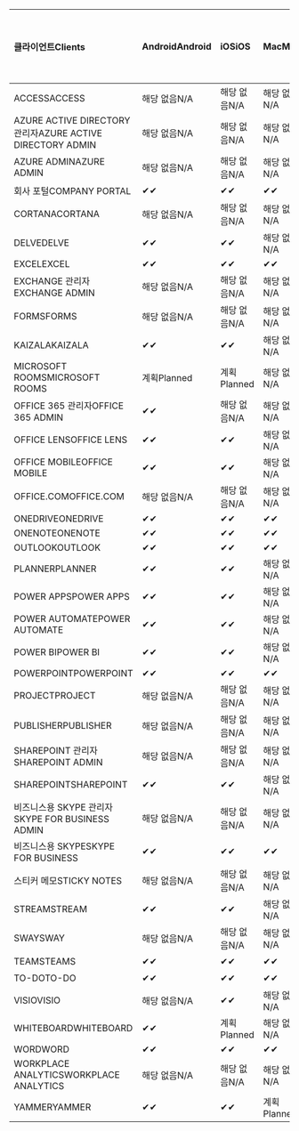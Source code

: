 <!-- This file is generated automatically. Changes made to this file will be overwritten.-->
|<span data-ttu-id="32ab5-101">클라이언트</span><span class="sxs-lookup"><span data-stu-id="32ab5-101">Clients</span></span>|<span data-ttu-id="32ab5-102">Android</span><span class="sxs-lookup"><span data-stu-id="32ab5-102">Android</span></span>|<span data-ttu-id="32ab5-103">iOS</span><span class="sxs-lookup"><span data-stu-id="32ab5-103">iOS</span></span>|<span data-ttu-id="32ab5-104">Mac</span><span class="sxs-lookup"><span data-stu-id="32ab5-104">Mac</span></span>|<span data-ttu-id="32ab5-105">Windows 10</span><span class="sxs-lookup"><span data-stu-id="32ab5-105">Windows 10</span></span><br><span data-ttu-id="32ab5-106">데스크톱</span><span class="sxs-lookup"><span data-stu-id="32ab5-106">Desktop</span></span>|<span data-ttu-id="32ab5-107">Windows 10</span><span class="sxs-lookup"><span data-stu-id="32ab5-107">Windows 10</span></span><br><span data-ttu-id="32ab5-108">최신 앱</span><span class="sxs-lookup"><span data-stu-id="32ab5-108">Modern Apps</span></span>|
|:-|:-|:-|:-|:-|:-|
|<span data-ttu-id="32ab5-109">ACCESS</span><span class="sxs-lookup"><span data-stu-id="32ab5-109">ACCESS</span></span>|<span data-ttu-id="32ab5-110">해당 없음</span><span class="sxs-lookup"><span data-stu-id="32ab5-110">N/A</span></span>|<span data-ttu-id="32ab5-111">해당 없음</span><span class="sxs-lookup"><span data-stu-id="32ab5-111">N/A</span></span>|<span data-ttu-id="32ab5-112">해당 없음</span><span class="sxs-lookup"><span data-stu-id="32ab5-112">N/A</span></span>|<span data-ttu-id="32ab5-113">✔</span><span class="sxs-lookup"><span data-stu-id="32ab5-113">✔</span></span>|<span data-ttu-id="32ab5-114">해당 없음</span><span class="sxs-lookup"><span data-stu-id="32ab5-114">N/A</span></span>|
|<span data-ttu-id="32ab5-115">AZURE ACTIVE DIRECTORY 관리자</span><span class="sxs-lookup"><span data-stu-id="32ab5-115">AZURE ACTIVE DIRECTORY ADMIN</span></span>|<span data-ttu-id="32ab5-116">해당 없음</span><span class="sxs-lookup"><span data-stu-id="32ab5-116">N/A</span></span>|<span data-ttu-id="32ab5-117">해당 없음</span><span class="sxs-lookup"><span data-stu-id="32ab5-117">N/A</span></span>|<span data-ttu-id="32ab5-118">해당 없음</span><span class="sxs-lookup"><span data-stu-id="32ab5-118">N/A</span></span>|<span data-ttu-id="32ab5-119">✔</span><span class="sxs-lookup"><span data-stu-id="32ab5-119">✔</span></span>|<span data-ttu-id="32ab5-120">해당 없음</span><span class="sxs-lookup"><span data-stu-id="32ab5-120">N/A</span></span>|
|<span data-ttu-id="32ab5-121">AZURE ADMIN</span><span class="sxs-lookup"><span data-stu-id="32ab5-121">AZURE ADMIN</span></span>|<span data-ttu-id="32ab5-122">해당 없음</span><span class="sxs-lookup"><span data-stu-id="32ab5-122">N/A</span></span>|<span data-ttu-id="32ab5-123">해당 없음</span><span class="sxs-lookup"><span data-stu-id="32ab5-123">N/A</span></span>|<span data-ttu-id="32ab5-124">해당 없음</span><span class="sxs-lookup"><span data-stu-id="32ab5-124">N/A</span></span>|<span data-ttu-id="32ab5-125">해당 없음</span><span class="sxs-lookup"><span data-stu-id="32ab5-125">N/A</span></span>|<span data-ttu-id="32ab5-126">해당 없음</span><span class="sxs-lookup"><span data-stu-id="32ab5-126">N/A</span></span>|
|<span data-ttu-id="32ab5-127">회사 포털</span><span class="sxs-lookup"><span data-stu-id="32ab5-127">COMPANY PORTAL</span></span>|<span data-ttu-id="32ab5-128">✔</span><span class="sxs-lookup"><span data-stu-id="32ab5-128">✔</span></span>|<span data-ttu-id="32ab5-129">✔</span><span class="sxs-lookup"><span data-stu-id="32ab5-129">✔</span></span>|<span data-ttu-id="32ab5-130">✔</span><span class="sxs-lookup"><span data-stu-id="32ab5-130">✔</span></span>|<span data-ttu-id="32ab5-131">해당 없음</span><span class="sxs-lookup"><span data-stu-id="32ab5-131">N/A</span></span>|<span data-ttu-id="32ab5-132">✔</span><span class="sxs-lookup"><span data-stu-id="32ab5-132">✔</span></span>|
|<span data-ttu-id="32ab5-133">CORTANA</span><span class="sxs-lookup"><span data-stu-id="32ab5-133">CORTANA</span></span>|<span data-ttu-id="32ab5-134">해당 없음</span><span class="sxs-lookup"><span data-stu-id="32ab5-134">N/A</span></span>|<span data-ttu-id="32ab5-135">해당 없음</span><span class="sxs-lookup"><span data-stu-id="32ab5-135">N/A</span></span>|<span data-ttu-id="32ab5-136">해당 없음</span><span class="sxs-lookup"><span data-stu-id="32ab5-136">N/A</span></span>|<span data-ttu-id="32ab5-137">해당 없음</span><span class="sxs-lookup"><span data-stu-id="32ab5-137">N/A</span></span>|<span data-ttu-id="32ab5-138">✔</span><span class="sxs-lookup"><span data-stu-id="32ab5-138">✔</span></span>|
|<span data-ttu-id="32ab5-139">DELVE</span><span class="sxs-lookup"><span data-stu-id="32ab5-139">DELVE</span></span>|<span data-ttu-id="32ab5-140">✔</span><span class="sxs-lookup"><span data-stu-id="32ab5-140">✔</span></span>|<span data-ttu-id="32ab5-141">✔</span><span class="sxs-lookup"><span data-stu-id="32ab5-141">✔</span></span>|<span data-ttu-id="32ab5-142">해당 없음</span><span class="sxs-lookup"><span data-stu-id="32ab5-142">N/A</span></span>|<span data-ttu-id="32ab5-143">해당 없음</span><span class="sxs-lookup"><span data-stu-id="32ab5-143">N/A</span></span>|<span data-ttu-id="32ab5-144">해당 없음</span><span class="sxs-lookup"><span data-stu-id="32ab5-144">N/A</span></span>|
|<span data-ttu-id="32ab5-145">EXCEL</span><span class="sxs-lookup"><span data-stu-id="32ab5-145">EXCEL</span></span>|<span data-ttu-id="32ab5-146">✔</span><span class="sxs-lookup"><span data-stu-id="32ab5-146">✔</span></span>|<span data-ttu-id="32ab5-147">✔</span><span class="sxs-lookup"><span data-stu-id="32ab5-147">✔</span></span>|<span data-ttu-id="32ab5-148">✔</span><span class="sxs-lookup"><span data-stu-id="32ab5-148">✔</span></span>|<span data-ttu-id="32ab5-149">✔</span><span class="sxs-lookup"><span data-stu-id="32ab5-149">✔</span></span>|<span data-ttu-id="32ab5-150">✔</span><span class="sxs-lookup"><span data-stu-id="32ab5-150">✔</span></span>|
|<span data-ttu-id="32ab5-151">EXCHANGE 관리자</span><span class="sxs-lookup"><span data-stu-id="32ab5-151">EXCHANGE ADMIN</span></span>|<span data-ttu-id="32ab5-152">해당 없음</span><span class="sxs-lookup"><span data-stu-id="32ab5-152">N/A</span></span>|<span data-ttu-id="32ab5-153">해당 없음</span><span class="sxs-lookup"><span data-stu-id="32ab5-153">N/A</span></span>|<span data-ttu-id="32ab5-154">해당 없음</span><span class="sxs-lookup"><span data-stu-id="32ab5-154">N/A</span></span>|<span data-ttu-id="32ab5-155">✔</span><span class="sxs-lookup"><span data-stu-id="32ab5-155">✔</span></span>|<span data-ttu-id="32ab5-156">해당 없음</span><span class="sxs-lookup"><span data-stu-id="32ab5-156">N/A</span></span>|
|<span data-ttu-id="32ab5-157">FORMS</span><span class="sxs-lookup"><span data-stu-id="32ab5-157">FORMS</span></span>|<span data-ttu-id="32ab5-158">해당 없음</span><span class="sxs-lookup"><span data-stu-id="32ab5-158">N/A</span></span>|<span data-ttu-id="32ab5-159">해당 없음</span><span class="sxs-lookup"><span data-stu-id="32ab5-159">N/A</span></span>|<span data-ttu-id="32ab5-160">해당 없음</span><span class="sxs-lookup"><span data-stu-id="32ab5-160">N/A</span></span>|<span data-ttu-id="32ab5-161">해당 없음</span><span class="sxs-lookup"><span data-stu-id="32ab5-161">N/A</span></span>|<span data-ttu-id="32ab5-162">해당 없음</span><span class="sxs-lookup"><span data-stu-id="32ab5-162">N/A</span></span>|
|<span data-ttu-id="32ab5-163">KAIZALA</span><span class="sxs-lookup"><span data-stu-id="32ab5-163">KAIZALA</span></span>|<span data-ttu-id="32ab5-164">✔</span><span class="sxs-lookup"><span data-stu-id="32ab5-164">✔</span></span>|<span data-ttu-id="32ab5-165">✔</span><span class="sxs-lookup"><span data-stu-id="32ab5-165">✔</span></span>|<span data-ttu-id="32ab5-166">해당 없음</span><span class="sxs-lookup"><span data-stu-id="32ab5-166">N/A</span></span>|<span data-ttu-id="32ab5-167">해당 없음</span><span class="sxs-lookup"><span data-stu-id="32ab5-167">N/A</span></span>|<span data-ttu-id="32ab5-168">해당 없음</span><span class="sxs-lookup"><span data-stu-id="32ab5-168">N/A</span></span>|
|<span data-ttu-id="32ab5-169">MICROSOFT ROOMS</span><span class="sxs-lookup"><span data-stu-id="32ab5-169">MICROSOFT ROOMS</span></span>|<span data-ttu-id="32ab5-170">계획</span><span class="sxs-lookup"><span data-stu-id="32ab5-170">Planned</span></span>|<span data-ttu-id="32ab5-171">계획</span><span class="sxs-lookup"><span data-stu-id="32ab5-171">Planned</span></span>|<span data-ttu-id="32ab5-172">해당 없음</span><span class="sxs-lookup"><span data-stu-id="32ab5-172">N/A</span></span>|<span data-ttu-id="32ab5-173">해당 없음</span><span class="sxs-lookup"><span data-stu-id="32ab5-173">N/A</span></span>|<span data-ttu-id="32ab5-174">해당 없음</span><span class="sxs-lookup"><span data-stu-id="32ab5-174">N/A</span></span>|
|<span data-ttu-id="32ab5-175">OFFICE 365 관리자</span><span class="sxs-lookup"><span data-stu-id="32ab5-175">OFFICE 365 ADMIN</span></span>|<span data-ttu-id="32ab5-176">✔</span><span class="sxs-lookup"><span data-stu-id="32ab5-176">✔</span></span>|<span data-ttu-id="32ab5-177">해당 없음</span><span class="sxs-lookup"><span data-stu-id="32ab5-177">N/A</span></span>|<span data-ttu-id="32ab5-178">해당 없음</span><span class="sxs-lookup"><span data-stu-id="32ab5-178">N/A</span></span>|<span data-ttu-id="32ab5-179">해당 없음</span><span class="sxs-lookup"><span data-stu-id="32ab5-179">N/A</span></span>|<span data-ttu-id="32ab5-180">해당 없음</span><span class="sxs-lookup"><span data-stu-id="32ab5-180">N/A</span></span>|
|<span data-ttu-id="32ab5-181">OFFICE LENS</span><span class="sxs-lookup"><span data-stu-id="32ab5-181">OFFICE LENS</span></span>|<span data-ttu-id="32ab5-182">✔</span><span class="sxs-lookup"><span data-stu-id="32ab5-182">✔</span></span>|<span data-ttu-id="32ab5-183">✔</span><span class="sxs-lookup"><span data-stu-id="32ab5-183">✔</span></span>|<span data-ttu-id="32ab5-184">해당 없음</span><span class="sxs-lookup"><span data-stu-id="32ab5-184">N/A</span></span>|<span data-ttu-id="32ab5-185">해당 없음</span><span class="sxs-lookup"><span data-stu-id="32ab5-185">N/A</span></span>|<span data-ttu-id="32ab5-186">✔</span><span class="sxs-lookup"><span data-stu-id="32ab5-186">✔</span></span>|
|<span data-ttu-id="32ab5-187">OFFICE MOBILE</span><span class="sxs-lookup"><span data-stu-id="32ab5-187">OFFICE MOBILE</span></span>|<span data-ttu-id="32ab5-188">✔</span><span class="sxs-lookup"><span data-stu-id="32ab5-188">✔</span></span>|<span data-ttu-id="32ab5-189">✔</span><span class="sxs-lookup"><span data-stu-id="32ab5-189">✔</span></span>|<span data-ttu-id="32ab5-190">해당 없음</span><span class="sxs-lookup"><span data-stu-id="32ab5-190">N/A</span></span>|<span data-ttu-id="32ab5-191">해당 없음</span><span class="sxs-lookup"><span data-stu-id="32ab5-191">N/A</span></span>|<span data-ttu-id="32ab5-192">해당 없음</span><span class="sxs-lookup"><span data-stu-id="32ab5-192">N/A</span></span>|
|<span data-ttu-id="32ab5-193">OFFICE.COM</span><span class="sxs-lookup"><span data-stu-id="32ab5-193">OFFICE.COM</span></span>|<span data-ttu-id="32ab5-194">해당 없음</span><span class="sxs-lookup"><span data-stu-id="32ab5-194">N/A</span></span>|<span data-ttu-id="32ab5-195">해당 없음</span><span class="sxs-lookup"><span data-stu-id="32ab5-195">N/A</span></span>|<span data-ttu-id="32ab5-196">해당 없음</span><span class="sxs-lookup"><span data-stu-id="32ab5-196">N/A</span></span>|<span data-ttu-id="32ab5-197">해당 없음</span><span class="sxs-lookup"><span data-stu-id="32ab5-197">N/A</span></span>|<span data-ttu-id="32ab5-198">✔</span><span class="sxs-lookup"><span data-stu-id="32ab5-198">✔</span></span>|
|<span data-ttu-id="32ab5-199">ONEDRIVE</span><span class="sxs-lookup"><span data-stu-id="32ab5-199">ONEDRIVE</span></span>|<span data-ttu-id="32ab5-200">✔</span><span class="sxs-lookup"><span data-stu-id="32ab5-200">✔</span></span>|<span data-ttu-id="32ab5-201">✔</span><span class="sxs-lookup"><span data-stu-id="32ab5-201">✔</span></span>|<span data-ttu-id="32ab5-202">✔</span><span class="sxs-lookup"><span data-stu-id="32ab5-202">✔</span></span>|<span data-ttu-id="32ab5-203">✔</span><span class="sxs-lookup"><span data-stu-id="32ab5-203">✔</span></span>|<span data-ttu-id="32ab5-204">✔</span><span class="sxs-lookup"><span data-stu-id="32ab5-204">✔</span></span>|
|<span data-ttu-id="32ab5-205">ONENOTE</span><span class="sxs-lookup"><span data-stu-id="32ab5-205">ONENOTE</span></span>|<span data-ttu-id="32ab5-206">✔</span><span class="sxs-lookup"><span data-stu-id="32ab5-206">✔</span></span>|<span data-ttu-id="32ab5-207">✔</span><span class="sxs-lookup"><span data-stu-id="32ab5-207">✔</span></span>|<span data-ttu-id="32ab5-208">✔</span><span class="sxs-lookup"><span data-stu-id="32ab5-208">✔</span></span>|<span data-ttu-id="32ab5-209">✔</span><span class="sxs-lookup"><span data-stu-id="32ab5-209">✔</span></span>|<span data-ttu-id="32ab5-210">✔</span><span class="sxs-lookup"><span data-stu-id="32ab5-210">✔</span></span>|
|<span data-ttu-id="32ab5-211">OUTLOOK</span><span class="sxs-lookup"><span data-stu-id="32ab5-211">OUTLOOK</span></span>|<span data-ttu-id="32ab5-212">✔</span><span class="sxs-lookup"><span data-stu-id="32ab5-212">✔</span></span>|<span data-ttu-id="32ab5-213">✔</span><span class="sxs-lookup"><span data-stu-id="32ab5-213">✔</span></span>|<span data-ttu-id="32ab5-214">✔</span><span class="sxs-lookup"><span data-stu-id="32ab5-214">✔</span></span>|<span data-ttu-id="32ab5-215">✔</span><span class="sxs-lookup"><span data-stu-id="32ab5-215">✔</span></span>|<span data-ttu-id="32ab5-216">✔</span><span class="sxs-lookup"><span data-stu-id="32ab5-216">✔</span></span>|
|<span data-ttu-id="32ab5-217">PLANNER</span><span class="sxs-lookup"><span data-stu-id="32ab5-217">PLANNER</span></span>|<span data-ttu-id="32ab5-218">✔</span><span class="sxs-lookup"><span data-stu-id="32ab5-218">✔</span></span>|<span data-ttu-id="32ab5-219">✔</span><span class="sxs-lookup"><span data-stu-id="32ab5-219">✔</span></span>|<span data-ttu-id="32ab5-220">해당 없음</span><span class="sxs-lookup"><span data-stu-id="32ab5-220">N/A</span></span>|<span data-ttu-id="32ab5-221">해당 없음</span><span class="sxs-lookup"><span data-stu-id="32ab5-221">N/A</span></span>|<span data-ttu-id="32ab5-222">해당 없음</span><span class="sxs-lookup"><span data-stu-id="32ab5-222">N/A</span></span>|
|<span data-ttu-id="32ab5-223">POWER APPS</span><span class="sxs-lookup"><span data-stu-id="32ab5-223">POWER APPS</span></span>|<span data-ttu-id="32ab5-224">✔</span><span class="sxs-lookup"><span data-stu-id="32ab5-224">✔</span></span>|<span data-ttu-id="32ab5-225">✔</span><span class="sxs-lookup"><span data-stu-id="32ab5-225">✔</span></span>|<span data-ttu-id="32ab5-226">해당 없음</span><span class="sxs-lookup"><span data-stu-id="32ab5-226">N/A</span></span>|<span data-ttu-id="32ab5-227">해당 없음</span><span class="sxs-lookup"><span data-stu-id="32ab5-227">N/A</span></span>|<span data-ttu-id="32ab5-228">✔</span><span class="sxs-lookup"><span data-stu-id="32ab5-228">✔</span></span>|
|<span data-ttu-id="32ab5-229">POWER AUTOMATE</span><span class="sxs-lookup"><span data-stu-id="32ab5-229">POWER AUTOMATE</span></span>|<span data-ttu-id="32ab5-230">✔</span><span class="sxs-lookup"><span data-stu-id="32ab5-230">✔</span></span>|<span data-ttu-id="32ab5-231">✔</span><span class="sxs-lookup"><span data-stu-id="32ab5-231">✔</span></span>|<span data-ttu-id="32ab5-232">해당 없음</span><span class="sxs-lookup"><span data-stu-id="32ab5-232">N/A</span></span>|<span data-ttu-id="32ab5-233">해당 없음</span><span class="sxs-lookup"><span data-stu-id="32ab5-233">N/A</span></span>|<span data-ttu-id="32ab5-234">해당 없음</span><span class="sxs-lookup"><span data-stu-id="32ab5-234">N/A</span></span>|
|<span data-ttu-id="32ab5-235">POWER BI</span><span class="sxs-lookup"><span data-stu-id="32ab5-235">POWER BI</span></span>|<span data-ttu-id="32ab5-236">✔</span><span class="sxs-lookup"><span data-stu-id="32ab5-236">✔</span></span>|<span data-ttu-id="32ab5-237">✔</span><span class="sxs-lookup"><span data-stu-id="32ab5-237">✔</span></span>|<span data-ttu-id="32ab5-238">해당 없음</span><span class="sxs-lookup"><span data-stu-id="32ab5-238">N/A</span></span>|<span data-ttu-id="32ab5-239">✔</span><span class="sxs-lookup"><span data-stu-id="32ab5-239">✔</span></span>|<span data-ttu-id="32ab5-240">✔</span><span class="sxs-lookup"><span data-stu-id="32ab5-240">✔</span></span>|
|<span data-ttu-id="32ab5-241">POWERPOINT</span><span class="sxs-lookup"><span data-stu-id="32ab5-241">POWERPOINT</span></span>|<span data-ttu-id="32ab5-242">✔</span><span class="sxs-lookup"><span data-stu-id="32ab5-242">✔</span></span>|<span data-ttu-id="32ab5-243">✔</span><span class="sxs-lookup"><span data-stu-id="32ab5-243">✔</span></span>|<span data-ttu-id="32ab5-244">✔</span><span class="sxs-lookup"><span data-stu-id="32ab5-244">✔</span></span>|<span data-ttu-id="32ab5-245">✔</span><span class="sxs-lookup"><span data-stu-id="32ab5-245">✔</span></span>|<span data-ttu-id="32ab5-246">✔</span><span class="sxs-lookup"><span data-stu-id="32ab5-246">✔</span></span>|
|<span data-ttu-id="32ab5-247">PROJECT</span><span class="sxs-lookup"><span data-stu-id="32ab5-247">PROJECT</span></span>|<span data-ttu-id="32ab5-248">해당 없음</span><span class="sxs-lookup"><span data-stu-id="32ab5-248">N/A</span></span>|<span data-ttu-id="32ab5-249">해당 없음</span><span class="sxs-lookup"><span data-stu-id="32ab5-249">N/A</span></span>|<span data-ttu-id="32ab5-250">해당 없음</span><span class="sxs-lookup"><span data-stu-id="32ab5-250">N/A</span></span>|<span data-ttu-id="32ab5-251">✔</span><span class="sxs-lookup"><span data-stu-id="32ab5-251">✔</span></span>|<span data-ttu-id="32ab5-252">해당 없음</span><span class="sxs-lookup"><span data-stu-id="32ab5-252">N/A</span></span>|
|<span data-ttu-id="32ab5-253">PUBLISHER</span><span class="sxs-lookup"><span data-stu-id="32ab5-253">PUBLISHER</span></span>|<span data-ttu-id="32ab5-254">해당 없음</span><span class="sxs-lookup"><span data-stu-id="32ab5-254">N/A</span></span>|<span data-ttu-id="32ab5-255">해당 없음</span><span class="sxs-lookup"><span data-stu-id="32ab5-255">N/A</span></span>|<span data-ttu-id="32ab5-256">해당 없음</span><span class="sxs-lookup"><span data-stu-id="32ab5-256">N/A</span></span>|<span data-ttu-id="32ab5-257">✔</span><span class="sxs-lookup"><span data-stu-id="32ab5-257">✔</span></span>|<span data-ttu-id="32ab5-258">해당 없음</span><span class="sxs-lookup"><span data-stu-id="32ab5-258">N/A</span></span>|
|<span data-ttu-id="32ab5-259">SHAREPOINT 관리자</span><span class="sxs-lookup"><span data-stu-id="32ab5-259">SHAREPOINT ADMIN</span></span>|<span data-ttu-id="32ab5-260">해당 없음</span><span class="sxs-lookup"><span data-stu-id="32ab5-260">N/A</span></span>|<span data-ttu-id="32ab5-261">해당 없음</span><span class="sxs-lookup"><span data-stu-id="32ab5-261">N/A</span></span>|<span data-ttu-id="32ab5-262">해당 없음</span><span class="sxs-lookup"><span data-stu-id="32ab5-262">N/A</span></span>|<span data-ttu-id="32ab5-263">✔</span><span class="sxs-lookup"><span data-stu-id="32ab5-263">✔</span></span>|<span data-ttu-id="32ab5-264">해당 없음</span><span class="sxs-lookup"><span data-stu-id="32ab5-264">N/A</span></span>|
|<span data-ttu-id="32ab5-265">SHAREPOINT</span><span class="sxs-lookup"><span data-stu-id="32ab5-265">SHAREPOINT</span></span>|<span data-ttu-id="32ab5-266">✔</span><span class="sxs-lookup"><span data-stu-id="32ab5-266">✔</span></span>|<span data-ttu-id="32ab5-267">✔</span><span class="sxs-lookup"><span data-stu-id="32ab5-267">✔</span></span>|<span data-ttu-id="32ab5-268">해당 없음</span><span class="sxs-lookup"><span data-stu-id="32ab5-268">N/A</span></span>|<span data-ttu-id="32ab5-269">해당 없음</span><span class="sxs-lookup"><span data-stu-id="32ab5-269">N/A</span></span>|<span data-ttu-id="32ab5-270">해당 없음</span><span class="sxs-lookup"><span data-stu-id="32ab5-270">N/A</span></span>|
|<span data-ttu-id="32ab5-271">비즈니스용 SKYPE 관리자</span><span class="sxs-lookup"><span data-stu-id="32ab5-271">SKYPE FOR BUSINESS ADMIN</span></span>|<span data-ttu-id="32ab5-272">해당 없음</span><span class="sxs-lookup"><span data-stu-id="32ab5-272">N/A</span></span>|<span data-ttu-id="32ab5-273">해당 없음</span><span class="sxs-lookup"><span data-stu-id="32ab5-273">N/A</span></span>|<span data-ttu-id="32ab5-274">해당 없음</span><span class="sxs-lookup"><span data-stu-id="32ab5-274">N/A</span></span>|<span data-ttu-id="32ab5-275">✔</span><span class="sxs-lookup"><span data-stu-id="32ab5-275">✔</span></span>|<span data-ttu-id="32ab5-276">해당 없음</span><span class="sxs-lookup"><span data-stu-id="32ab5-276">N/A</span></span>|
|<span data-ttu-id="32ab5-277">비즈니스용 SKYPE</span><span class="sxs-lookup"><span data-stu-id="32ab5-277">SKYPE FOR BUSINESS</span></span>|<span data-ttu-id="32ab5-278">✔</span><span class="sxs-lookup"><span data-stu-id="32ab5-278">✔</span></span>|<span data-ttu-id="32ab5-279">✔</span><span class="sxs-lookup"><span data-stu-id="32ab5-279">✔</span></span>|<span data-ttu-id="32ab5-280">✔</span><span class="sxs-lookup"><span data-stu-id="32ab5-280">✔</span></span>|<span data-ttu-id="32ab5-281">✔</span><span class="sxs-lookup"><span data-stu-id="32ab5-281">✔</span></span>|<span data-ttu-id="32ab5-282">해당 없음</span><span class="sxs-lookup"><span data-stu-id="32ab5-282">N/A</span></span>|
|<span data-ttu-id="32ab5-283">스티커 메모</span><span class="sxs-lookup"><span data-stu-id="32ab5-283">STICKY NOTES</span></span>|<span data-ttu-id="32ab5-284">해당 없음</span><span class="sxs-lookup"><span data-stu-id="32ab5-284">N/A</span></span>|<span data-ttu-id="32ab5-285">해당 없음</span><span class="sxs-lookup"><span data-stu-id="32ab5-285">N/A</span></span>|<span data-ttu-id="32ab5-286">해당 없음</span><span class="sxs-lookup"><span data-stu-id="32ab5-286">N/A</span></span>|<span data-ttu-id="32ab5-287">해당 없음</span><span class="sxs-lookup"><span data-stu-id="32ab5-287">N/A</span></span>|<span data-ttu-id="32ab5-288">✔</span><span class="sxs-lookup"><span data-stu-id="32ab5-288">✔</span></span>|
|<span data-ttu-id="32ab5-289">STREAM</span><span class="sxs-lookup"><span data-stu-id="32ab5-289">STREAM</span></span>|<span data-ttu-id="32ab5-290">✔</span><span class="sxs-lookup"><span data-stu-id="32ab5-290">✔</span></span>|<span data-ttu-id="32ab5-291">✔</span><span class="sxs-lookup"><span data-stu-id="32ab5-291">✔</span></span>|<span data-ttu-id="32ab5-292">해당 없음</span><span class="sxs-lookup"><span data-stu-id="32ab5-292">N/A</span></span>|<span data-ttu-id="32ab5-293">해당 없음</span><span class="sxs-lookup"><span data-stu-id="32ab5-293">N/A</span></span>|<span data-ttu-id="32ab5-294">해당 없음</span><span class="sxs-lookup"><span data-stu-id="32ab5-294">N/A</span></span>|
|<span data-ttu-id="32ab5-295">SWAY</span><span class="sxs-lookup"><span data-stu-id="32ab5-295">SWAY</span></span>|<span data-ttu-id="32ab5-296">해당 없음</span><span class="sxs-lookup"><span data-stu-id="32ab5-296">N/A</span></span>|<span data-ttu-id="32ab5-297">해당 없음</span><span class="sxs-lookup"><span data-stu-id="32ab5-297">N/A</span></span>|<span data-ttu-id="32ab5-298">해당 없음</span><span class="sxs-lookup"><span data-stu-id="32ab5-298">N/A</span></span>|<span data-ttu-id="32ab5-299">해당 없음</span><span class="sxs-lookup"><span data-stu-id="32ab5-299">N/A</span></span>|<span data-ttu-id="32ab5-300">✔</span><span class="sxs-lookup"><span data-stu-id="32ab5-300">✔</span></span>|
|<span data-ttu-id="32ab5-301">TEAMS</span><span class="sxs-lookup"><span data-stu-id="32ab5-301">TEAMS</span></span>|<span data-ttu-id="32ab5-302">✔</span><span class="sxs-lookup"><span data-stu-id="32ab5-302">✔</span></span>|<span data-ttu-id="32ab5-303">✔</span><span class="sxs-lookup"><span data-stu-id="32ab5-303">✔</span></span>|<span data-ttu-id="32ab5-304">✔</span><span class="sxs-lookup"><span data-stu-id="32ab5-304">✔</span></span>|<span data-ttu-id="32ab5-305">계획</span><span class="sxs-lookup"><span data-stu-id="32ab5-305">Planned</span></span>|<span data-ttu-id="32ab5-306">해당 없음</span><span class="sxs-lookup"><span data-stu-id="32ab5-306">N/A</span></span>|
|<span data-ttu-id="32ab5-307">TO-DO</span><span class="sxs-lookup"><span data-stu-id="32ab5-307">TO-DO</span></span>|<span data-ttu-id="32ab5-308">✔</span><span class="sxs-lookup"><span data-stu-id="32ab5-308">✔</span></span>|<span data-ttu-id="32ab5-309">✔</span><span class="sxs-lookup"><span data-stu-id="32ab5-309">✔</span></span>|<span data-ttu-id="32ab5-310">✔</span><span class="sxs-lookup"><span data-stu-id="32ab5-310">✔</span></span>|<span data-ttu-id="32ab5-311">해당 없음</span><span class="sxs-lookup"><span data-stu-id="32ab5-311">N/A</span></span>|<span data-ttu-id="32ab5-312">✔</span><span class="sxs-lookup"><span data-stu-id="32ab5-312">✔</span></span>|
|<span data-ttu-id="32ab5-313">VISIO</span><span class="sxs-lookup"><span data-stu-id="32ab5-313">VISIO</span></span>|<span data-ttu-id="32ab5-314">해당 없음</span><span class="sxs-lookup"><span data-stu-id="32ab5-314">N/A</span></span>|<span data-ttu-id="32ab5-315">✔</span><span class="sxs-lookup"><span data-stu-id="32ab5-315">✔</span></span>|<span data-ttu-id="32ab5-316">해당 없음</span><span class="sxs-lookup"><span data-stu-id="32ab5-316">N/A</span></span>|<span data-ttu-id="32ab5-317">✔</span><span class="sxs-lookup"><span data-stu-id="32ab5-317">✔</span></span>|<span data-ttu-id="32ab5-318">해당 없음</span><span class="sxs-lookup"><span data-stu-id="32ab5-318">N/A</span></span>|
|<span data-ttu-id="32ab5-319">WHITEBOARD</span><span class="sxs-lookup"><span data-stu-id="32ab5-319">WHITEBOARD</span></span>|<span data-ttu-id="32ab5-320">✔</span><span class="sxs-lookup"><span data-stu-id="32ab5-320">✔</span></span>|<span data-ttu-id="32ab5-321">계획</span><span class="sxs-lookup"><span data-stu-id="32ab5-321">Planned</span></span>|<span data-ttu-id="32ab5-322">해당 없음</span><span class="sxs-lookup"><span data-stu-id="32ab5-322">N/A</span></span>|<span data-ttu-id="32ab5-323">해당 없음</span><span class="sxs-lookup"><span data-stu-id="32ab5-323">N/A</span></span>|<span data-ttu-id="32ab5-324">✔</span><span class="sxs-lookup"><span data-stu-id="32ab5-324">✔</span></span>|
|<span data-ttu-id="32ab5-325">WORD</span><span class="sxs-lookup"><span data-stu-id="32ab5-325">WORD</span></span>|<span data-ttu-id="32ab5-326">✔</span><span class="sxs-lookup"><span data-stu-id="32ab5-326">✔</span></span>|<span data-ttu-id="32ab5-327">✔</span><span class="sxs-lookup"><span data-stu-id="32ab5-327">✔</span></span>|<span data-ttu-id="32ab5-328">✔</span><span class="sxs-lookup"><span data-stu-id="32ab5-328">✔</span></span>|<span data-ttu-id="32ab5-329">✔</span><span class="sxs-lookup"><span data-stu-id="32ab5-329">✔</span></span>|<span data-ttu-id="32ab5-330">✔</span><span class="sxs-lookup"><span data-stu-id="32ab5-330">✔</span></span>|
|<span data-ttu-id="32ab5-331">WORKPLACE ANALYTICS</span><span class="sxs-lookup"><span data-stu-id="32ab5-331">WORKPLACE ANALYTICS</span></span>|<span data-ttu-id="32ab5-332">해당 없음</span><span class="sxs-lookup"><span data-stu-id="32ab5-332">N/A</span></span>|<span data-ttu-id="32ab5-333">해당 없음</span><span class="sxs-lookup"><span data-stu-id="32ab5-333">N/A</span></span>|<span data-ttu-id="32ab5-334">해당 없음</span><span class="sxs-lookup"><span data-stu-id="32ab5-334">N/A</span></span>|<span data-ttu-id="32ab5-335">해당 없음</span><span class="sxs-lookup"><span data-stu-id="32ab5-335">N/A</span></span>|<span data-ttu-id="32ab5-336">해당 없음</span><span class="sxs-lookup"><span data-stu-id="32ab5-336">N/A</span></span>|
|<span data-ttu-id="32ab5-337">YAMMER</span><span class="sxs-lookup"><span data-stu-id="32ab5-337">YAMMER</span></span>|<span data-ttu-id="32ab5-338">✔</span><span class="sxs-lookup"><span data-stu-id="32ab5-338">✔</span></span>|<span data-ttu-id="32ab5-339">✔</span><span class="sxs-lookup"><span data-stu-id="32ab5-339">✔</span></span>|<span data-ttu-id="32ab5-340">계획</span><span class="sxs-lookup"><span data-stu-id="32ab5-340">Planned</span></span>|<span data-ttu-id="32ab5-341">계획</span><span class="sxs-lookup"><span data-stu-id="32ab5-341">Planned</span></span>|<span data-ttu-id="32ab5-342">해당 없음</span><span class="sxs-lookup"><span data-stu-id="32ab5-342">N/A</span></span>|
